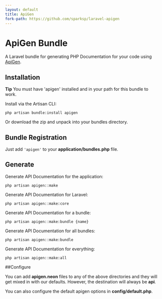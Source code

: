 ```yaml
---
layout: default
title: ApiGen
fork-path: https://github.com/sparksp/laravel-apigen
---
```


# ApiGen Bundle

A Laravel bundle for generating PHP Documentation for your code using [ApiGen](http://apigen.org/).

## Installation

<p><strong class="label label-info">Tip</strong> You must have 'apigen' installed and in your path for this bundle to work.</p>

Install via the Artisan CLI:

    php artisan bundle:install apigen

Or download the zip and unpack into your bundles directory.

## Bundle Registration

Just add `'apigen'` to your **application/bundles.php** file.

## Generate

Generate API Documentation for the application:

	php artisan apigen::make

Generate API Documentation for Laravel:

	php artisan apigen::make:core

Generate API Documentation for a bundle:

	php artisan apigen::make:bundle {name}

Generate API Documentation for all bundles:

	php artisan apigen::make:bundle

Generate API Documentation for everything:

	php artisan apigen::make:all

##Configure

You can add **apigen.neon** files to any of the above directories and they will get mixed in with our defaults.  However, the destination will always be **api**.

You can also configure the default apigen options in **config/default.php**.